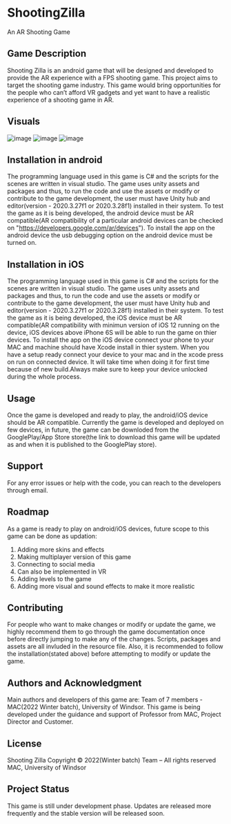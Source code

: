 # ShootingZilla
An AR Shooting Game


## Game Description
Shooting Zilla is an android game that will be designed and developed to provide the 
AR experience with a FPS shooting game. This project aims to target the shooting 
game industry. This game would bring opportunities for the people who can’t afford 
VR gadgets and yet want to have a realistic experience of a shooting game in AR.


## Visuals
![image](https://user-images.githubusercontent.com/99232551/159185138-7a518367-95ee-4100-b215-ebb43fa6ee94.png)
![image](https://user-images.githubusercontent.com/99232551/159185169-08de1daf-c19c-4641-ab50-529be84c8e48.png)
![image](https://user-images.githubusercontent.com/99232551/159185190-a30b709b-7a09-49ec-933a-adf6b00abd47.png)


## Installation in android
The programming language used in this game is C# and the scripts for the scenes are written in visual studio.
The game uses unity assets and packages and thus, to run the code and use the assets or modify or 
contribute to the game development, the user must have Unity hub and editor(version - 2020.3.27f1 or 2020.3.28f1)
installed in their system. To test the game as it is being developed, the android device must be AR compatible(AR
compatibility of a particular android devices can be checked on "https://developers.google.com/ar/devices"). To install
the app on the android device the usb debugging option on the android device must be turned on.
## Installation in iOS
The programming language used in this game is C# and the scripts for the scenes are written in visual studio.
The game uses unity assets and packages and thus, to run the code and use the assets or modify or 
contribute to the game development, the user must have Unity hub and editor(version - 2020.3.27f1 or 2020.3.28f1)
installed in their system. To test the game as it is being developed, the iOS device must be AR compatible(AR
compatibility with minimun version of iOS 12 running on the device, iOS devices above iPhone 6S will be able to run the game on thier devices. To install
the app on the iOS device connect your phone to your MAC and machine should have Xcode install in thier system. When you have a setup ready connect your device to your mac and in the xcode press on run on connected device. It will take time when doing it for first time because of new build.Always make sure to keep your device unlocked during the whole process.


## Usage
Once the game is developed and ready to play, the android/iOS device should be AR compatible.
Currently the game is developed and deployed on few devices, in future, the game can be downloded from the GooglePlay/App Store
store(the link to download this game will be updated as and when it is published to the GooglePlay store).


## Support
For any error issues or help with the code, you can reach to the developers through email.


## Roadmap
As a game is ready to play on android/iOS devices, future scope to this game can be done as updation:

1. Adding more skins and effects
2. Making multiplayer version of this game
3. Connecting to social media
4. Can also be implemented in VR
5. Adding levels to the game
6. Adding more visual and sound effects to make it more realistic


## Contributing
For people who want to make changes or modify or update the game, we highly recommend them to go through the
game documentation once before directly jumping to make any of the changes. Scripts, packages and assets are 
all invluded in the resource file. Also, it is recommended to follow the installation(stated above) before attempting
to modify or update the game.


## Authors and Acknowledgment
Main authors and developers of this game are:
Team of 7 members - MAC(2022 Winter batch), University of Windsor.
This game is being developed under the guidance and support of Professor from MAC, Project Director and Customer.


## License
Shooting Zilla
Copyright © 2022(Winter batch) Team – All rights reserved
MAC, University of Windsor


## Project Status
This game is still under development phase. Updates are released more frequently and the stable version will be released soon.
